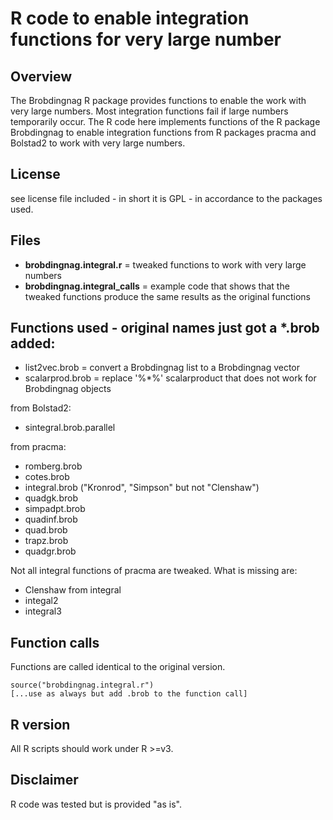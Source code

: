 ﻿# R code to enable integration functions for very large number

## Overview

The Brobdingnag R package provides functions to enable the work with very large numbers. Most integration functions fail if large numbers temporarily occur. The R code here implements functions of the R package Brobdingnag to enable integration functions from R packages pracma and Bolstad2 to work with very large numbers.

## License

see license file included - in short it is GPL - in accordance to the packages used.

## Files

- **brobdingnag.integral.r** = tweaked functions to work with very large numbers
- **brobdingnag.integral_calls** = example code that shows that the tweaked functions produce the same results as the original functions

## Functions used - original names just got a *.brob added:

- list2vec.brob = convert a Brobdingnag list to a Brobdingnag vector
- scalarprod.brob = replace '%*%' scalarproduct that does not work for Brobdingnag objects

from Bolstad2:

- sintegral.brob.parallel

from pracma:

- romberg.brob
- cotes.brob
- integral.brob ("Kronrod", "Simpson" but not "Clenshaw")
- quadgk.brob
- simpadpt.brob
- quadinf.brob
- quad.brob
- trapz.brob
- quadgr.brob

Not all integral functions of pracma are tweaked. What is missing are:

- Clenshaw from integral
- integal2
- integral3

## Function calls

Functions are called identical to the original version.

```
source("brobdingnag.integral.r")
[...use as always but add .brob to the function call]
```

## R version

All R scripts should work under R >=v3.

## Disclaimer

R code was tested but is provided "as is".


